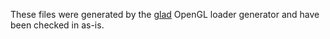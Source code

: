 These files were generated by the [glad](https://github.com/Dav1dde/glad) OpenGL loader generator and have been checked in as-is.
